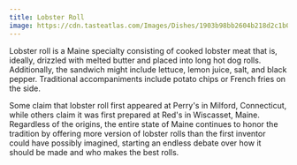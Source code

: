 ```yaml
---
title: Lobster Roll
image: https://cdn.tasteatlas.com/Images/Dishes/1903b98bb2604b218d2c1b0925a167c8.jpg?w=905&h=510
---
```


Lobster roll is a Maine specialty consisting of cooked lobster meat that is, ideally, drizzled with melted butter and placed into long hot dog rolls. Additionally, the sandwich might include lettuce, lemon juice, salt, and black pepper. Traditional accompaniments include potato chips or French fries on the side.

Some claim that lobster roll first appeared at Perry's in Milford, Connecticut, while others claim it was first prepared at Red's in Wiscasset, Maine. Regardless of the origins, the entire state of Maine continues to honor the tradition by offering more version of lobster rolls than the first inventor could have possibly imagined, starting an endless debate over how it should be made and who makes the best rolls.
